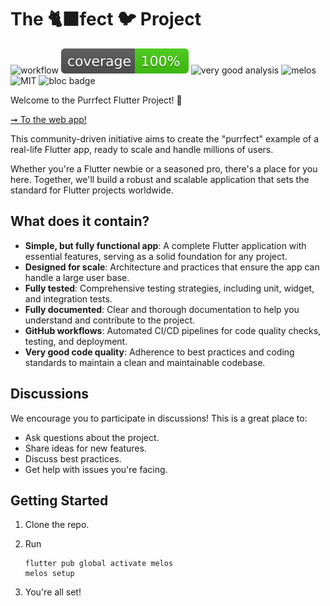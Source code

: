 # The 🐈‍⬛fect 🐦 Project
![workflow](https://github.com/JakesMD/The-Purrfect-Flutter-Project/actions/workflows/main.yml/badge.svg)
![coverage](coverage_badge.svg)
![very good analysis](https://img.shields.io/badge/style-very_good_analysis-B22C89.svg)
![melos](https://img.shields.io/badge/maintained%20with-melos-f700ff.svg?style=flat-square)
![MIT](https://img.shields.io/badge/license-MIT-blue.svg)
![bloc badge](https://tinyurl.com/bloc-library)

Welcome to the Purrfect Flutter Project! 🚀

[➞ To the web app!](https://jakesmd.github.io/The-Purrfect-Flutter-Project/)

This community-driven initiative aims to create the "purrfect" example of a real-life Flutter app, ready to scale and handle millions of users.

Whether you're a Flutter newbie or a seasoned pro, there's a place for you here. Together, we'll build a robust and scalable application that sets the standard for Flutter projects worldwide.

## What does it contain?
- **Simple, but fully functional app**: A complete Flutter application with essential features, serving as a solid foundation for any project.
- **Designed for scale**: Architecture and practices that ensure the app can handle a large user base.
- **Fully tested**: Comprehensive testing strategies, including unit, widget, and integration tests.
- **Fully documented**: Clear and thorough documentation to help you understand and contribute to the project.
- **GitHub workflows**: Automated CI/CD pipelines for code quality checks, testing, and deployment.
- **Very good code quality**: Adherence to best practices and coding standards to maintain a clean and maintainable codebase.

## Discussions

We encourage you to participate in discussions! This is a great place to:

- Ask questions about the project.
- Share ideas for new features.
- Discuss best practices.
- Get help with issues you're facing.

## Getting Started
1. Clone the repo.
2. Run

    ```
    flutter pub global activate melos
    melos setup
    ```
3. You're all set!